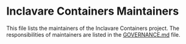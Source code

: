 # Inclavare Containers Maintainers

This file lists the maintainers of the Inclavare Containers project. The responsibilities of maintainers are listed in the [GOVERNANCE.md](GOVERNANCE.md) file.

